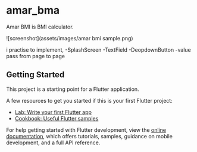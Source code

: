 # amar_bma

Amar BMI is BMI calculator.

![screenshot](assets/images/amar bmi sample.png)

i practise to implement,
-SplashScreen
-TextField
-DeopdownButton
-value pass from page to page 

## Getting Started

This project is a starting point for a Flutter application.

A few resources to get you started if this is your first Flutter project:

- [Lab: Write your first Flutter app](https://docs.flutter.dev/get-started/codelab)
- [Cookbook: Useful Flutter samples](https://docs.flutter.dev/cookbook)

For help getting started with Flutter development, view the
[online documentation](https://docs.flutter.dev/), which offers tutorials,
samples, guidance on mobile development, and a full API reference.
